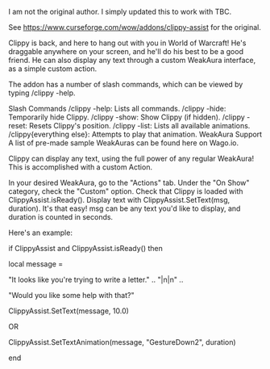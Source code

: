 I am not the original author.  I simply updated this to work with TBC.

See https://www.curseforge.com/wow/addons/clippy-assist for the original.

 

Clippy is back, and here to hang out with you in World of Warcraft! He's draggable anywhere on your screen, and he'll do his best to be a good friend. He can also display any text through a custom WeakAura interface, as a simple custom action.

The addon has a number of slash commands, which can be viewed by typing /clippy -help.

Slash Commands
/clippy -help: Lists all commands.
/clippy -hide: Temporarily hide Clippy.
/clippy -show: Show Clippy (if hidden).
/clippy -reset: Resets Clippy's position.
/clippy -list: Lists all available animations.
/clippy{everything else}: Attempts to play that animation.
WeakAura Support
A list of pre-made sample WeakAuras can be found here on Wago.io.

Clippy can display any text, using the full power of any regular WeakAura! This is accomplished with a custom Action.

In your desired WeakAura, go to the "Actions" tab.
Under the "On Show" category, check the "Custom" option.
Check that Clippy is loaded with ClippyAssist.isReady().
Display text with ClippyAssist.SetText(msg, duration).
It's that easy! msg can be any text you'd like to display, and duration is counted in seconds.

Here's an example:

if ClippyAssist and ClippyAssist.isReady() then

local message =

"It looks like you're trying to write a letter." .. "|n|n" ..

"Would you like some help with that?"

ClippyAssist.SetText(message, 10.0)

OR

ClippyAssist.SetTextAnimation(message, "GestureDown2", duration)

end
